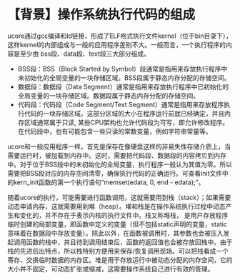 # 【背景】操作系统执行代码的组成

ucore通过gcc编译和ld链接，形成了ELF格式执行文件kernel（位于bin目录下），这样kernel的内部组成与一般的应用程序差别不大。一般而言，一个执行程序的内容是至少由 bss段、data段、text段三大部分组成。
* BSS段：BSS（Block Started by Symbol）段通常是指用来存放执行程序中未初始化的全局变量的一块存储区域。BSS段属于静态内存分配的存储空间。
* 数据段：数据段（Data Segment）通常是指用来存放执行程序中已初始化的全局变量的一块存储区域。数据段属于静态内存分配的存储空间。
* 代码段：代码段（Code Segment/Text Segment）通常是指用来存放程序执行代码的一块存储区域。这部分区域的大小在程序运行前就已经确定，并且内存区域通常属于只读, 某些CPU架构也允许代码段为可写，即允许修改程序。在代码段中，也有可能包含一些只读的常数变量，例如字符串常量等。

ucore和一般应用程序一样，首先是保存在像硬盘这样的非易失性存储介质上，当需要运行时，被加载到内存中。这时，需要把代码段、数据段的内容拷贝到内存中。对于位于BSS段中的未初始化的全局变量，执行程序一般认为其值为零。所以需要把BSS段对应的内存空间清零，确保执行代码的正确运行。可查看init文件中的kern_init函数的第一个执行语句“memset(edata, 0, end - edata);”。

随着ucore的执行，可能需要进行函数调用，这就需要用到栈（stack）；如果需要动态申请内存，这就需要用到堆（heap）。堆和栈是在操作系统执行过程中动态产生和变化的，并不存在于表示内核的执行文件中。栈又称堆栈， 是用户存放程序临时创建的局部变量，即函数中定义的变量（但不包括static声明的变量，static意味着在数据段中存放变量）。除此以外，在函数被调用时，其参数也会被压入发起调用函数的栈中，并且待到调用结束后，函数的返回值也会被存放回栈中。由于栈的先进后出特点，所以栈特别方便用来保存/恢复调用现场。可以把栈看成一个寄存、交换临时数据的内存区。堆是用于存放运行中被动态分配的内存空间，它的大小并不固定，可动态扩张或缩减，这需要操作系统自己进行有效的管理。
